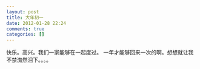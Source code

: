 ```yaml
---
layout: post
title: 大年初一
date: 2012-01-28 22:24
comments: true
categories: []
---
```

快乐。高兴。我们一家能够在一起度过。
一年才能够回来一次的啊。想想就让我不禁潸然泪下。。。。
